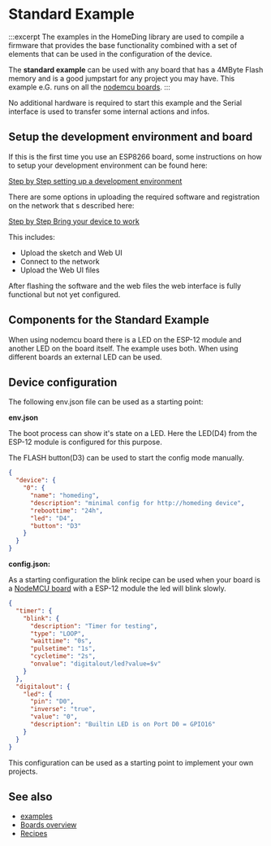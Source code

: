 # Standard Example

:::excerpt
The examples in the HomeDing library are used to compile a firmware that provides the base functionality
combined with a set of elements that can be used in the configuration of the device.

The **standard example** can be used with any board that has a 4MByte Flash memory and is a good jumpstart for any project you may have.
This example e.G. runs on all the [nodemcu boards](/boards/nodemcu.md).
:::

No additional hardware is required to start this example and the Serial interface is used to transfer some internal actions and infos.


## Setup the development environment and board

If this is the first time you use an ESP8266 board, some instructions on how to setup your development environment can be found here:

[Step by Step setting up a development environment](/stepsarduino.md)

There are some options in uploading the required software and registration on the network that s described here:

[Step by Step Bring your device to work](/stepsnewdevice.md)

This includes: 

* Upload the sketch and Web UI
* Connect to the network
* Upload the Web UI files

After flashing the software and the web files the web interface is fully functional but not yet configured.


## Components for the Standard Example

When using nodemcu board there is a LED on the ESP-12 module and another LED on the board itself. The example uses both. When using different boards an external LED can be used.


## Device configuration

The following env.json file can be used as a starting point:

**env.json**

The boot process can show it's state on a LED. Here the LED(D4) from the ESP-12 module is configured for this purpose.

The FLASH button(D3) can be used to start the config mode manually.

```JSON
{
  "device": {
    "0": {
      "name": "homeding",
      "description": "minimal config for http://homeding device",
      "reboottime": "24h",
      "led": "D4",
      "button": "D3"
    }
  }
}
```

**config.json:**

As a starting configuration the blink recipe can be used when your board is a
[NodeMCU board](/boards/nodemcu.md) with a ESP-12 module the led will blink slowly.

```JSON
{
  "timer": {
    "blink": {
      "description": "Timer for testing",
      "type": "LOOP",
      "waittime": "0s",
      "pulsetime": "1s",
      "cycletime": "2s",
      "onvalue": "digitalout/led?value=$v"
    }
  },
  "digitalout": {
    "led": {
      "pin": "D0",
      "inverse": "true",
      "value": "0",
      "description": "Builtin LED is on Port D0 = GPIO16"
    }
  }
}
```

This configuration can be used as a starting point to implement your own projects.

## See also

* [examples](/examples.md)
* [Boards overview](/boards.md)
* [Recipes](/recipes.md)
